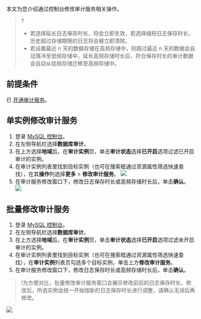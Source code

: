 本文为您介绍通过控制台修改审计服务相关操作。
>?
>- 若选择延长日志保存时长，将会立即生效，若选择缩短日志保存时长，历史超过存储期限的日志将会被立即清除。
>- 若设置最近 n 天的数据存储在高频存储中，则超过最近 n 天的数据会自动落冷至低频存储中，延长高频存储时长后，符合保存时长的审计数据会自动从低频存储迁移至高频存储中。

## 前提条件
已 [开通审计服务](https://cloud.tencent.com/document/product/236/81406)。

## 单实例修改审计服务
1. 登录 [MySQL 控制台](https://console.cloud.tencent.com/dls/mysql)。
2. 在左侧导航栏选择**数据库审计**。
3. 在上方选择**地域**后，在**审计实例**页，单击**审计状态**选择**已开启**选项过滤已开启审计的实例。
4. 在审计实例列表里找到目标实例（也可在搜索框通过资源属性筛选快速查找），在其**操作**列选择**更多** > **修改审计服务**。
![](https://qcloudimg.tencent-cloud.cn/raw/d67240b84986b9b2618ab09e434115ac.png)
5. 在审计服务修改窗口下，修改日志保存时长或高频存储时长后，单击**确认**。
![](https://qcloudimg.tencent-cloud.cn/raw/4df2d2953fc62bbd2a6abe8ab58233ba.png)

## 批量修改审计服务
1. 登录 [MySQL 控制台](https://console.cloud.tencent.com/dls/mysql)。
2. 在左侧导航栏选择**数据库审计**。
3. 在上方选择**地域**后，在**审计实例**页，单击**审计状态**选择**已开启**选项过滤未开启审计的实例。
4. 在审计实例列表里找到目标实例（也可在搜索框通过资源属性筛选快速查找），在**审计实例**列表页勾选多个目标实例，单击上方**修改审计服务**。
5. 在审计服务修改窗口下，修改日志保存时长或高频存储时长后，单击**确认**。
>!为方便对比，批量修改审计服务窗口会展示修改前后的日志保存时长，修改后，所选实例会统一开始按新的日志保存时长进行调整，请确认无误后再修改。
>
![](https://qcloudimg.tencent-cloud.cn/raw/fb665638cd0e72311173844cdb20ed75.png)
